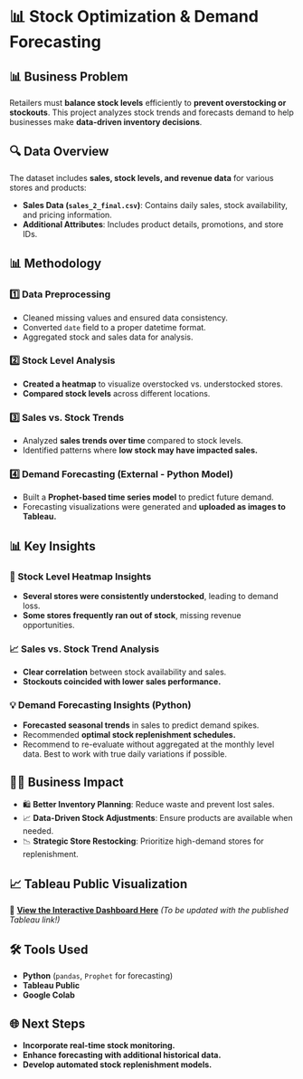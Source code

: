 # 📊 Stock Optimization & Demand Forecasting

## **📊 Business Problem**

Retailers must **balance stock levels** efficiently to **prevent overstocking or stockouts**. This project analyzes stock trends and forecasts demand to help businesses make **data-driven inventory decisions**.

## **🔍 Data Overview**

The dataset includes **sales, stock levels, and revenue data** for various stores and products:

- **Sales Data (********`sales_2_final.csv`********)**: Contains daily sales, stock availability, and pricing information.
- **Additional Attributes**: Includes product details, promotions, and store IDs.

## **📊 Methodology**

### **1️⃣ Data Preprocessing**

- Cleaned missing values and ensured data consistency.
- Converted `date` field to a proper datetime format.
- Aggregated stock and sales data for analysis.

### **2️⃣ Stock Level Analysis**

- **Created a heatmap** to visualize overstocked vs. understocked stores.
- **Compared stock levels** across different locations.

### **3️⃣ Sales vs. Stock Trends**

- Analyzed **sales trends over time** compared to stock levels.
- Identified patterns where **low stock may have impacted sales.**

### **4️⃣ Demand Forecasting (External - Python Model)**

- Built a **Prophet-based time series model** to predict future demand.
- Forecasting visualizations were generated and **uploaded as images to Tableau.**

## **📊 Key Insights**

### **🌟 Stock Level Heatmap Insights**

- **Several stores were consistently understocked**, leading to demand loss.
- **Some stores frequently ran out of stock**, missing revenue opportunities.

### **📈 Sales vs. Stock Trend Analysis**

- **Clear correlation** between stock availability and sales.
- **Stockouts coincided with lower sales performance.**

### **💡 Demand Forecasting Insights (Python)**

- **Forecasted seasonal trends** in sales to predict demand spikes.
- Recommended **optimal stock replenishment schedules.**
- Recommend to re-evaluate without aggregated at the monthly level data. Best to work with true daily variations if possible. 

## **👨‍💼 Business Impact**

- 🛍️ **Better Inventory Planning**: Reduce waste and prevent lost sales.
- 📈 **Data-Driven Stock Adjustments**: Ensure products are available when needed.
- 📉 **Strategic Store Restocking**: Prioritize high-demand stores for replenishment.

## **📈 Tableau Public Visualization**

🔗 **[View the Interactive Dashboard Here](https://public.tableau.com/app/profile/veronica.magdaleno/viz/Store_Segmentation_Results/optimization_forecast_dashboard)** *(To be updated with the published Tableau link!)*

## **🛠️ Tools Used**

- **Python** (`pandas`, `Prophet` for forecasting)
- **Tableau Public**
- **Google Colab**

## **🌐 Next Steps**

- **Incorporate real-time stock monitoring.**
- **Enhance forecasting with additional historical data.**
- **Develop automated stock replenishment models.**

